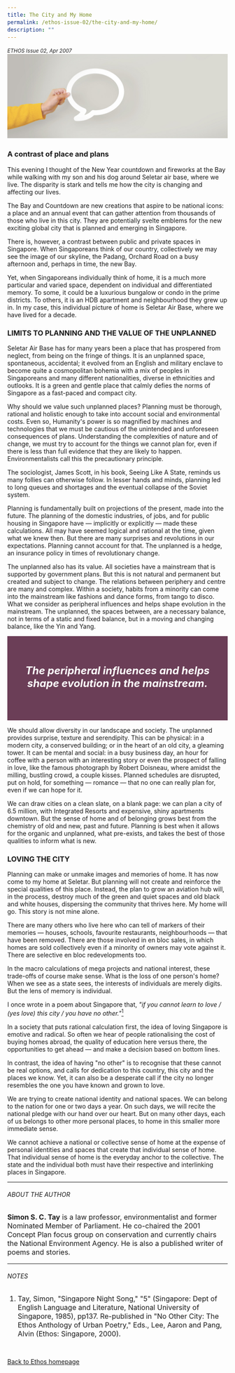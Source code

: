 ```yaml
---
title: The City and My Home
permalink: /ethos-issue-02/the-city-and-my-home/
description: ""
---
```

<style>
	
.back a
{
	color: #9f2943;
	font-weight: bold;
}

.bullet li
{
	font-size:16px;
}
	
.maroon
{
background-color: #6B3E57;	
padding: 30px;
}

.maroon h3, .maroon p, .maroon sup
{
	color: white;
}
	
.maroon h5	
{
	color: white;
	text-align: center;
	font-size: 24px;
}	

.author
{
border-bottom: 1px solid black;
margin-top:40px;
padding-bottom:30px;
border-top: 1px solid black;	

}

.author p {
	font-size: 0.9em;
	line-height:24px !important;
	}	
	
.adapted
{
border-bottom: 1px solid black;
margin-top:40px;
padding-bottom:30px;
}	
	
.adapted p
{
	font-size: 0.9em;
	line-height:24px !important;
}
	
	
.small-text
{
font-size:16px;
}
	
	
	
</style>

<em><small>ETHOS Issue 02, Apr 2007</small></em>
<img src="/images/Landing_Banner_Images/banner_opinion.jpg">



<h3>A contrast of place and plans</h3>

<p>This evening I thought of the New Year countdown and fireworks at the Bay while walking with my son and his dog around Seletar air base, where we live. The disparity is stark and tells me how the city is changing and affecting our lives.</p>

<p>The Bay and Countdown are new creations that aspire to be national icons: a place and an annual event that can gather attention from thousands of those who live in this city. They are potentially svelte emblems for the new exciting global city that is planned and emerging in Singapore.</p>

<p>There is, however, a contrast between public and private spaces in Singapore. When Singaporeans think of our country, collectively we may see the image of our skyline, the Padang, Orchard Road on a busy afternoon and, perhaps in time, the new Bay.</p>

<p>Yet, when Singaporeans individually think of home, it is a much more particular and varied space, dependent on individual and differentiated memory. To some, it could be a luxurious bungalow or condo in the prime districts. To others, it is an HDB apartment and neighbourhood they grew up in. In my case, this individual picture of home is Seletar Air Base, where we have lived for a decade.</p>

<h3>LIMITS TO PLANNING AND THE VALUE OF THE UNPLANNED</h3>

<p>Seletar Air Base has for many years been a place that has prospered from neglect, from being on the fringe of things. It is an unplanned space, spontaneous, accidental; it evolved from an English and military enclave to become quite a cosmopolitan bohemia with a mix of peoples in Singaporeans and many different nationalities, diverse in ethnicities and outlooks. It is a green and gentle place that calmly defies the norms of Singapore as a fast-paced and compact city.</p>

<p>Why should we value such unplanned places? Planning must be thorough, rational and holistic enough to take into account social and environmental costs. Even so, Humanity's power is so magnified by machines and technologies that we must be cautious of the unintended and unforeseen consequences of plans. Understanding the complexities of nature and of change, we must try to account for the things we cannot plan for, even if there is less than full evidence that they are likely to happen. Environmentalists call this the precautionary principle.</p>

<p>The sociologist, James Scott, in his book, Seeing Like A State, reminds us many follies can otherwise follow. In lesser hands and minds, planning led to long queues and shortages and the eventual collapse of the Soviet system.</p>

<p>Planning is fundamentally built on projections of the present, made into the future. The planning of the domestic industries, of jobs, and for public housing in Singapore have — implicitly or explicitly — made these calculations. All may have seemed logical and rational at the time, given what we knew then. But there are many surprises and revolutions in our expectations. Planning cannot account for that. The unplanned is a hedge, an insurance policy in times of revolutionary change.</p>

<p>The unplanned also has its value. All societies have a mainstream that is supported by government plans. But this is not natural and permanent but created and subject to change. The relations between periphery and centre are many and complex. Within a society, habits from a minority can come into the mainstream like fashions and dance forms, from tango to disco. What we consider as peripheral influences and helps shape evolution in the mainstream. The unplanned, the spaces between, are a necessary balance, not in terms of a static and fixed balance, but in a moving and changing balance, like the Yin and Yang.</p>


<div class="maroon">
<h5><em>
The peripheral influences and helps shape evolution in the mainstream.
</em></h5>
</div>





<p>We should allow diversity in our landscape and society. The unplanned provides surprise, texture and serendipity. This can be physical: in a modern city, a conserved building; or in the heart of an old city, a gleaming tower. It can be mental and social: in a busy business day, an hour for coffee with a person with an interesting story or even the prospect of falling in love, like the famous photograph by Robert Doisneau, where amidst the milling, bustling crowd, a couple kisses. Planned schedules are disrupted, put on hold, for something — romance — that no one can really plan for, even if we can hope for it.</p>

<p>We can draw cities on a clean slate, on a blank page: we can plan a city of 6.5 million, with Integrated Resorts and expensive, shiny apartments downtown. But the sense of home and of belonging grows best from the chemistry of old and new, past and future. Planning is best when it allows for the organic and unplanned, what pre-exists, and takes the best of those qualities to inform what is new.</p>

<h3>LOVING THE CITY</h3>

<p>Planning can make or unmake images and memories of home. It has now come to my home at Seletar. But planning will not create and reinforce the special qualities of this place. Instead, the plan to grow an aviation hub will, in the process, destroy much of the green and quiet spaces and old black and white houses, dispersing the community that thrives here. My home will go. This story is not mine alone.</p>

<p>There are many others who live here who can tell of markers of their memories — houses, schools, favourite restaurants, neighbourhoods — that have been removed. There are those involved in en bloc sales, in which homes are sold collectively even if a minority of owners may vote against it. There are selective en bloc redevelopments too.</p>

<p>In the macro calculations of mega projects and national interest, these trade-offs of course make sense. What is the loss of one person's home? When we see as a state sees, the interests of individuals are merely digits. But the lens of memory is individual.</p>

<p>I once wrote in a poem about Singapore that,<em> "if you cannot learn to love / (yes love) this city / you have no other."</em><a href="#notes"><sup>1</sup></a></p>

<p>In a society that puts rational calculation first, the idea of loving Singapore is emotive and radical. So often we hear of people rationalising the cost of buying homes abroad, the quality of education here versus there, the opportunities to get ahead — and make a decision based on bottom lines.</p>

<p>In contrast, the idea of having "no other" is to recognise that these cannot be real options, and calls for dedication to this country, this city and the places we know. Yet, it can also be a desperate call if the city no longer resembles the one you have known and grown to love.</p>


<p>We are trying to create national identity and national spaces. We can belong to the nation for one or two days a year. On such days, we will recite the national pledge with our hand over our heart. But on many other days, each of us belongs to other more personal places, to home in this smaller more immediate sense.</p>

<p>We cannot achieve a national or collective sense of home at the expense of personal identities and spaces that create that individual sense of home. That individual sense of home is the everyday anchor to the collective. The state and the individual both must have their respective and interlinking places in Singapore.</p>

<hr>

<h6>ABOUT THE AUTHOR</h6>

<p class="small-text"><strong>Simon S. C. Tay</strong> is a law professor, environmentalist and former Nominated Member of Parliament. He co-chaired the 2001 Concept Plan focus group on conservation and currently chairs the National Environment Agency. He is also a published writer of poems and stories.</p>

<hr>

<h6><a name="notes"></a>NOTES</h6>

<ol>
<li class="small-text">Tay, Simon, "Singapore Night Song," "5" (Singapore: Dept of English Language and Literature, National University of Singapore, 1985), pp137. Re-published in "No Other City: The Ethos Anthology of Urban Poetry," Eds., Lee, Aaron and Pang, Alvin (Ethos: Singapore, 2000).</li>
</ol>

<br>

<p><a href="../../ethos.html">Back to Ethos homepage</a></p>






